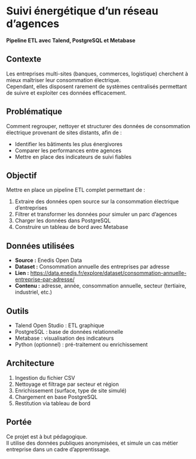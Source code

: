 # Suivi énergétique d’un réseau d’agences  
**Pipeline ETL avec Talend, PostgreSQL et Metabase**

## Contexte

Les entreprises multi-sites (banques, commerces, logistique) cherchent à mieux maîtriser leur consommation électrique.  
Cependant, elles disposent rarement de systèmes centralisés permettant de suivre et exploiter ces données efficacement.

## Problématique

Comment regrouper, nettoyer et structurer des données de consommation électrique provenant de sites distants, afin de :

- Identifier les bâtiments les plus énergivores
- Comparer les performances entre agences
- Mettre en place des indicateurs de suivi fiables

## Objectif

Mettre en place un pipeline ETL complet permettant de :

1. Extraire des données open source sur la consommation électrique d’entreprises
2. Filtrer et transformer les données pour simuler un parc d’agences
3. Charger les données dans PostgreSQL
4. Construire un tableau de bord avec Metabase

## Données utilisées

- **Source :** Enedis Open Data  
- **Dataset :** Consommation annuelle des entreprises par adresse  
- **Lien :** https://data.enedis.fr/explore/dataset/consommation-annuelle-entreprise-par-adresse/  
- **Contenu :** adresse, année, consommation annuelle, secteur (tertiaire, industriel, etc.)

## Outils

- Talend Open Studio : ETL graphique
- PostgreSQL : base de données relationnelle
- Metabase : visualisation des indicateurs
- Python (optionnel) : pré-traitement ou enrichissement

## Architecture

1. Ingestion du fichier CSV
2. Nettoyage et filtrage par secteur et région
3. Enrichissement (surface, type de site simulé)
4. Chargement en base PostgreSQL
5. Restitution via tableau de bord

## Portée

Ce projet est à but pédagogique.  
Il utilise des données publiques anonymisées, et simule un cas métier entreprise dans un cadre d’apprentissage.

